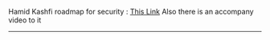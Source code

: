 Hamid Kashfi roadmap for security :
[This Link](https://github.com/Hamid-K/bookmarks/blob/main/Learn-Security-Materials.md)
Also there is an accompany video to it 

---

